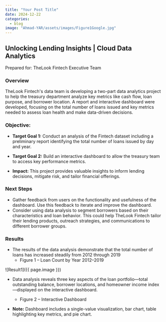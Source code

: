```yaml
---
title: "Your Post Title"
date: 2024-12-22
categories: 
  - blog
image: "Ahmad-YAR/assets/images/Figure1Google.jpg"
---
```



## Unlocking Lending Insights | Cloud Data Analytics
  Prepared for: TheLook Fintech Executive Team
### Overview
  TheLook Fintech's data team is developing a two-part data analytics project to help the treasury 
department analyze key metrics like cash flow, loan purpose, and borrower location. A report and 
interactive dashboard were developed, focusing on the total number of loans issued and key metrics 
needed to assess loan health and make data-driven decisions.
### Objective:

  * **Target Goal 1:**
  Conduct an analysis of the Fintech dataset including a preliminary report identifying the total number of loans issued by day and year.
    
  * **Target Goal 2:** 
  Build an interactive dashboard to allow 
    the treasury team to access 
    key performance metrics.
  * **Impact:**
  This project provides valuable insights to inform 
    lending decisions, mitigate risk, 
    and tailor financial offerings.
### Next Steps
  * Gather feedback from users 
  on the functionality and 
  usefulness of the dashboard. 
  Use this feedback to iterate 
  and improve the dashboard.
  * Consider using data analysis 
  to segment borrowers based 
  on their characteristics and 
  loan behavior. This could help 
  TheLook Fintech tailor their 
  lending products, outreach 
  strategies, and 
  communications to different 
  borrower groups.
### Results
  * The results of the data analysis demonstrate that the total 
  number of loans has increased steadily from 2012 through 
  2019
    * Figure 1 – Loan Count by Year 2012–2019

![Result1]({{ page.image }})

  * Data analysis reveals three key aspects of the loan 
  portfolio—total outstanding balance, borrower locations, and 
  homeowner income index—displayed on the interactive 
  dashboard.
    * Figure 2 – Interactive Dashboard

  * **Note:** Dashboard includes a single-value visualization, bar chart, table highlighting key metrics, and pie chart.

